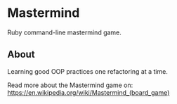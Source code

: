 # Mastermind

Ruby command-line mastermind game.

## About

Learning good OOP practices one refactoring at a time.

Read more about the Mastermind game on: https://en.wikipedia.org/wiki/Mastermind_(board_game)